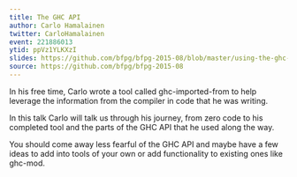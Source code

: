 ```yaml
---
title: The GHC API
author: Carlo Hamalainen
twitter: CarloHamalainen  
event: 221886013
ytid: ppVz1YLKXzI
slides: https://github.com/bfpg/bfpg-2015-08/blob/master/using-the-ghc-api/Slides.pdf
source: https://github.com/bfpg/bfpg-2015-08
---
```

In his free time, Carlo wrote a tool called ghc-imported-from to help leverage
the information from the compiler in code that he was writing.

In this talk Carlo will talk us through his journey, from zero code to his
completed tool and the parts of the GHC API that he used along the way.

You should come away less fearful of the GHC API and maybe have a few ideas to
add into tools of your own or add functionality to existing ones like ghc-mod. 
